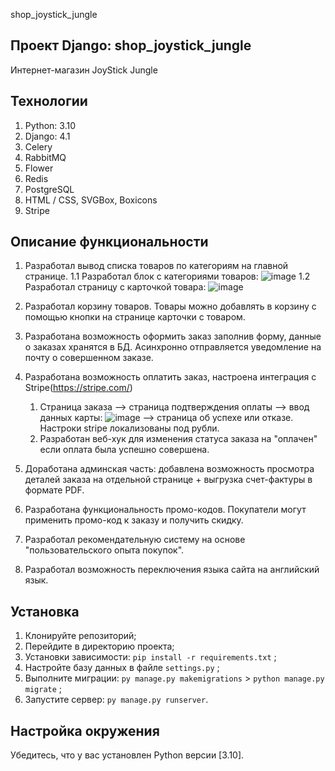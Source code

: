 shop_joystick_jungle

## Проект Django: shop_joystick_jungle

Интернет-магазин JoyStick Jungle

## Технологии

1. Python: 3.10
2. Django: 4.1
3. Celery
4. RabbitMQ
5. Flower
6. Redis
7. PostgreSQL
8. HTML / CSS, SVGBox, Boxicons
9. Stripe

## Описание функциональности

1. Разработал вывод списка товаров по категориям на главной странице.
   1.1 Разработал блок с категориями товаров:
   ![image](https://github.com/user-attachments/assets/ea84b521-d915-4ec6-8af4-25a403c7ea52)
   1.2 Разработал страницу с карточкой товара:
   ![image](https://github.com/user-attachments/assets/2273fcef-d121-40a5-a0d5-95f6f1ac9673)

2. Разработал корзину товаров. Товары можно добавлять в корзину с помощью кнопки на странице карточки с товаром.

3. Разработана возможность оформить заказ заполнив форму, данные о заказах хранятся в БД. Асинхронно отправляется
   уведомление на почту о совершенном заказе.
4. Разработана возможность оплатить заказ, настроена интеграция с Stripe(https://stripe.com/)
    1. Страница заказа --> страница подтверждения оплаты --> ввод данных карты:
       ![image](https://github.com/user-attachments/assets/dca2c7e4-65ee-4cbf-930f-1b234715d9c0)
       --> страница об успехе или отказе.
       Настроки stripe локализованы под рубли.
    2. Разработан веб-хук для изменения статуса заказа на "оплачен" если оплата была успешно совершена.
5. Доработана админская часть: добавлена возможность просмотра деталей заказа на отдельной странице + выгрузка
   счет-фактуры в формате PDF.
6. Разработана функциональность промо-кодов. Покупатели могут применить промо-код к заказу и получить скидку.
7. Разработал рекомендательную систему на основе "пользовательского опыта покупок".
8. Разработал возможность переключения языка сайта на английский язык.

## Установка

1. Клонируйте репозиторий;
2. Перейдите в директорию проекта;
3. Установки зависимости: ```pip install -r requirements.txt``` ;
4. Настройте базу данных в файле ```settings.py``` ;
5. Выполните миграции: ```py manage.py makemigrations``` > ```python manage.py migrate``` ;
6. Запустите сервер: ```py manage.py runserver```.

## Настройка окружения

Убедитесь, что у вас установлен Python версии [3.10].



